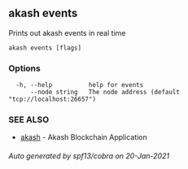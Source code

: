 ## akash events

Prints out akash events in real time

```
akash events [flags]
```

### Options

```
  -h, --help          help for events
      --node string   The node address (default "tcp://localhost:26657")
```

### SEE ALSO

* [akash](akash.md)	 - Akash Blockchain Application

###### Auto generated by spf13/cobra on 20-Jan-2021
